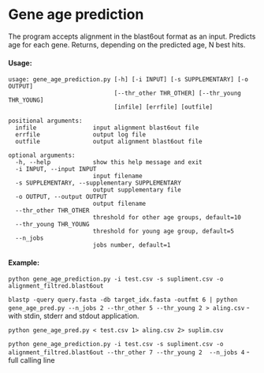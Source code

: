 # Gene age prediction
The program accepts alignment in the blast6out format as an input. Predicts age for each gene. Returns, depending on the predicted age, N best hits.

#### Usage: 
```
usage: gene_age_prediction.py [-h] [-i INPUT] [-s SUPPLEMENTARY] [-o OUTPUT]
                              [--thr_other THR_OTHER] [--thr_young THR_YOUNG]
                              [infile] [errfile] [outfile]

positional arguments:
  infile                input alignment blast6out file
  errfile               output log file
  outfile               output alignment blast6out file

optional arguments:
  -h, --help            show this help message and exit
  -i INPUT, --input INPUT
                        input filename
  -s SUPPLEMENTARY, --supplementary SUPPLEMENTARY
                        output supplementary file
  -o OUTPUT, --output OUTPUT
                        output filename
  --thr_other THR_OTHER
                        threshold for other age groups, default=10
  --thr_young THR_YOUNG
                        threshold for young age group, default=5
  --n_jobs
                        jobs number, default=1
```

#### Example:
`python gene_age_prediction.py -i test.csv -s supliment.csv -o alignment_filtred.blast6out`

`blastp -query query.fasta -db target_idx.fasta -outfmt 6 | python gene_age_pred.py --n_jobs 2 --thr_other 5 --thr_young 2 > aling.csv` - with stdin, stderr and stdout application.

`python gene_age_pred.py < test.csv 1> aling.csv 2> suplim.csv` 

`python gene_age_prediction.py -i test.csv -s supliment.csv -o alignment_filtred.blast6out --thr_other 7 --thr_young 2  --n_jobs 4` - full calling line
